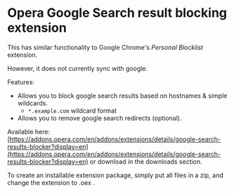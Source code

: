 # Opera Google Search result blocking extension

This has similar functionality to Google Chrome's *Personal Blocklist* extension.

However, it does not currently sync with google.

Features:
* Allows you to block google search results based on hostnames & simple wildcards.
  - `*.example.com` wildcard format
* Allows you to remove google search redirects (optional).

Available here: [https://addons.opera.com/en/addons/extensions/details/google-search-results-blocker?display=en](https://addons.opera.com/en/addons/extensions/details/google-search-results-blocker?display=en)
or download in the downloads section.

To create an installable extension package, simply put all files in a zip, and change the extension to .oex .
